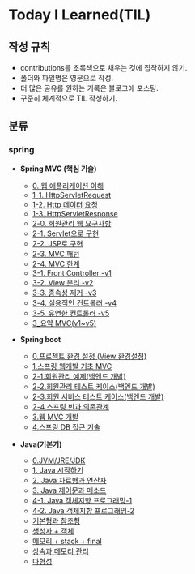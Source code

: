 # Today I Learned(TIL)

## 작성 규칙
- contributions를 초록색으로 채우는 것에 집착하지 않기.
- 폴더와 파일명은 영문으로 작성.
- 더 많은 공유를 원하는 기록은 블로그에 포스팅.
- 꾸준히 체계적으로 TIL 작성하기. 

## 분류

### spring

- **Spring MVC (핵심 기술)**
	- [0. 웹 애플리케이션 이해](https://github.com/YeongJae0114/TIL/blob/main/Spring-MVC/Spring-MVC_0.md)
	- [1-1. HttpServletRequest](https://github.com/YeongJae0114/TIL/blob/main/Spring-MVC/Spring-MVC_1-1.md)
	- [1-2. Http 데이터 요청](https://github.com/YeongJae0114/TIL/blob/main/Spring-MVC/Spring-MVC_1-2.md)
	- [1-3. HttpServletResponse](https://github.com/YeongJae0114/TIL/blob/main/Spring-MVC/Spring-MVC_1-3.md)
	- [2-0. 회원관리 웹 요구사항](https://github.com/YeongJae0114/TIL/blob/main/Spring-MVC/Spring-MVC_2-0.md)
	- [2-1. Servlet으로 구현](https://github.com/YeongJae0114/TIL/blob/main/Spring-MVC/Spring-MVC_2-1.md)
	- [2-2. JSP로 구현](https://github.com/YeongJae0114/TIL/blob/main/Spring-MVC/Spring-MVC_2-2.md)
	- [2-3. MVC 패턴](https://github.com/YeongJae0114/TIL/blob/main/Spring-MVC/Spring-MVC_2-3.md)
	- [2-4. MVC 한계](https://github.com/YeongJae0114/TIL/blob/main/Spring-MVC/Spring-MVC_2-4.md)
	- [3-1. Front Controller -v1](https://github.com/YeongJae0114/TIL/blob/main/Spring-MVC/Spring-MVC_3-1.md)
	- [3-2. View 분리 -v2](https://github.com/YeongJae0114/TIL/blob/main/Spring-MVC/Spring-MVC_3-2.md)
	- [3-3. 종속성 제거 -v3](https://github.com/YeongJae0114/TIL/blob/main/Spring-MVC/Spring-MVC_3-3.md)
   	- [3-4. 실용적인 컨트롤러 -v4](https://github.com/YeongJae0114/TIL/blob/main/Spring-MVC/Spring-MVC_3-4.md)
	- [3-5. 유연한 컨트롤러 -v5](https://github.com/YeongJae0114/TIL/blob/main/Spring-MVC/Spring-MVC_3-5.md)
	- [3_요약 MVC(v1~v5)](https://github.com/YeongJae0114/TIL/blob/main/Spring-MVC/Spring-MVC_3-요약.md)




- **Spring boot**
	- [0.프로젝트 환경 설정 (View 환경설정)](https://github.com/YeongJae0114/TIL/blob/main/Spring-boot/Spring-Boot_0.md)
	- [1.스프링 웹개발 기초 MVC](https://github.com/YeongJae0114/TIL/blob/main/Spring-boot/Spring-Boot_1.md)
	- [2-1.회원관리 예제(백엔드 개발)](https://github.com/YeongJae0114/TIL/blob/main/Spring-boot/Spring-Boot_2-1.md)
	- [2-2.회원관리 테스트 케이스(백엔드 개발)](https://github.com/YeongJae0114/TIL/blob/main/Spring-boot/Spring-Boot_2-2.md)
	- [2-3.회원 서비스 테스트 케이스(백엔드 개발)](https://github.com/YeongJae0114/TIL/blob/main/Spring-boot/Spring-Boot_2-3.md)
	- [2-4.스프링 빈과 의존관계](https://github.com/YeongJae0114/TIL/blob/main/Spring-boot/Spring-Boot_2-4.md)
	- [3.웹 MVC 개발](https://github.com/YeongJae0114/TIL/blob/main/Spring-boot/Spring-Boot_3.md)
	- [4.스프링 DB 접근 기술](https://github.com/YeongJae0114/TIL/blob/main/Spring-boot/Spring-Boot_4.md)





- **Java(기본기)**
	- [0.JVM/JRE/JDK](https://github.com/YeongJae0114/TIL/blob/main/Java-yalco/Java_0.md)
	- [1. Java 시작하기](https://github.com/YeongJae0114/TIL/blob/main/Java-yalco/Java_1.md)
	- [2. Java 자료형과 연산자](https://github.com/YeongJae0114/TIL/blob/main/Java-yalco/Java_2.md)
	- [3. Java 제어문과 메소드](https://github.com/YeongJae0114/TIL/blob/main/Java-yalco/Java_3.md)
	- [4-1. Java 객체지향 프로그래밍-1](https://github.com/YeongJae0114/TIL/blob/main/Java-yalco/Java_4-1.md)
	- [4-2. Java 객체지향 프로그래밍-2](https://github.com/YeongJae0114/TIL/blob/main/Java-yalco/Java_4-2.md)
	- [기본형과 참조형](https://github.com/YeongJae0114/TIL/blob/main/Java-basic/Java-ref.md)
	- [생성자 + 객체](https://github.com/YeongJae0114/TIL/blob/main/Java-basic/Java-construct.md)
	- [메모리 + stack + final](https://github.com/YeongJae0114/TIL/blob/main/Java-basic/Java-memory_stack_final.md)
	- [상속과 메모리 관리](https://github.com/YeongJae0114/TIL/blob/main/Java-basic/Java-extends.md)
	- [다형성](https://github.com/YeongJae0114/TIL/blob/main/Java-basic/Java-poly.md)




